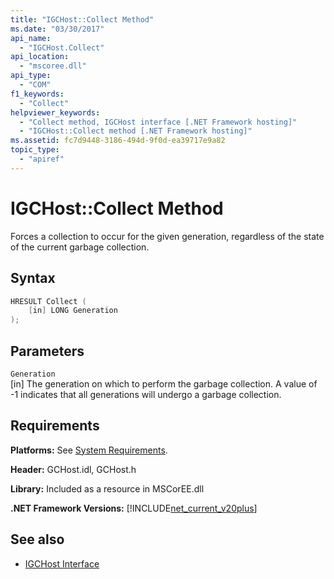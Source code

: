 ```yaml
---
title: "IGCHost::Collect Method"
ms.date: "03/30/2017"
api_name: 
  - "IGCHost.Collect"
api_location: 
  - "mscoree.dll"
api_type: 
  - "COM"
f1_keywords: 
  - "Collect"
helpviewer_keywords: 
  - "Collect method, IGCHost interface [.NET Framework hosting]"
  - "IGCHost::Collect method [.NET Framework hosting]"
ms.assetid: fc7d9448-3186-494d-9f0d-ea39717e9a82
topic_type: 
  - "apiref"
---
```

# IGCHost::Collect Method
Forces a collection to occur for the given generation, regardless of the state of the current garbage collection.  
  
## Syntax  
  
```cpp  
HRESULT Collect (  
    [in] LONG Generation  
);  
```  
  
## Parameters  
 `Generation`  
 [in] The generation on which to perform the garbage collection. A value of -1 indicates that all generations will undergo a garbage collection.  
  
## Requirements  
 **Platforms:** See [System Requirements](../../get-started/system-requirements.md).  
  
 **Header:** GCHost.idl, GCHost.h  
  
 **Library:** Included as a resource in MSCorEE.dll  
  
 **.NET Framework Versions:** [!INCLUDE[net_current_v20plus](../../../../includes/net-current-v20plus-md.md)]  
  
## See also

- [IGCHost Interface](igchost-interface.md)
